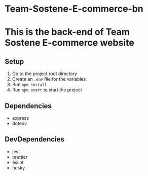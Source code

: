 # Team-Sostene-E-commerce-bn

# This is the back-end of Team Sostene E-commerce website

## Setup

1. Go to the project root directory
2. Create an `.env` file for the variables
3. Run `npm install`
5. Run `npm start` to start the project

## Dependencies
- express
- dotenv
## DevDependencies
- jest
- prettier
- eslint
- husky
